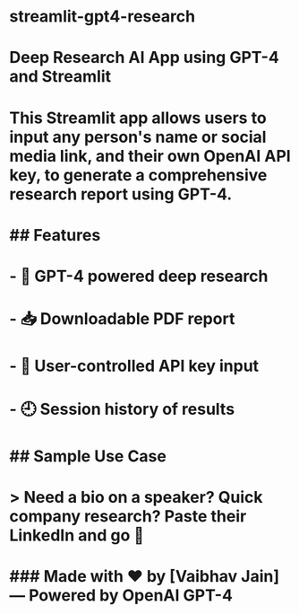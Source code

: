 # streamlit-gpt4-research

# Deep Research AI App using GPT-4 and Streamlit
#
# This Streamlit app allows users to input any person's name or social media link, and their own OpenAI API key, to generate a comprehensive research report using GPT-4.
#
# ## Features
# - 🧠 GPT-4 powered deep research
# - 📥 Downloadable PDF report
# - 🔐 User-controlled API key input
# - 🕘 Session history of results
#
#
# ## Sample Use Case
# > Need a bio on a speaker? Quick company research? Paste their LinkedIn and go 🚀
#
# ### Made with ❤️ by [Vaibhav Jain] — Powered by OpenAI GPT-4
